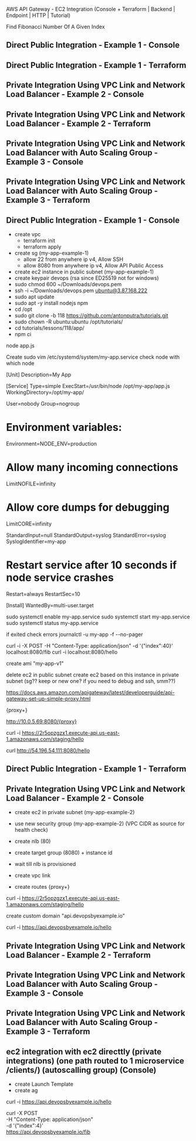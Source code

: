 AWS API Gateway - EC2 Integration (Console + Terraform | Backend | Endpoint | HTTP | Tutorial)

Find Fibonacci Number Of A Given Index

## Direct Public Integration - Example 1 - Console
## Direct Public Integration - Example 1 - Terraform
## Private Integration Using VPC Link and Network Load Balancer - Example 2 - Console
## Private Integration Using VPC Link and Network Load Balancer - Example 2 - Terraform
## Private Integration Using VPC Link and Network Load Balancer with Auto Scaling Group - Example 3 - Console
## Private Integration Using VPC Link and Network Load Balancer with Auto Scaling Group - Example 3 - Terraform



## Direct Public Integration - Example 1 - Console

- create vpc
  - terraform init
  - terraform apply
- create sg (my-app-example-1)
  - allow 22 from anywhere ip v4, Allow SSH
  - allow 8080 from anywhere ip v4, Allow API Public Access
- create ec2 instance in public subnet (my-app-example-1)
- create keypair devops (rsa since ED25519 not for windows)
- sudo chmod 600 ~/Downloads/devops.pem
- ssh -i ~/Downloads/devops.pem ubuntu@3.87.168.222
- sudo apt update
- sudo apt -y install nodejs npm
- cd /opt
- sudo git clone -b 118 https://github.com/antonputra/tutorials.git
- sudo chown -R ubuntu:ubuntu /opt/tutorials/
- cd tutorials/lessons/118/app/
- npm ci

node app.js


Create 
sudo vim /etc/systemd/system/my-app.service
check node with which node

[Unit]
Description=My App

[Service]
Type=simple
ExecStart=/usr/bin/node /opt/my-app/app.js
WorkingDirectory=/opt/my-app/

User=nobody
Group=nogroup

# Environment variables:
Environment=NODE_ENV=production

# Allow many incoming connections
LimitNOFILE=infinity

# Allow core dumps for debugging
LimitCORE=infinity

StandardInput=null
StandardOutput=syslog
StandardError=syslog
SyslogIdentifier=my-app

# Restart service after 10 seconds if node service crashes
Restart=always
RestartSec=10


[Install]
WantedBy=multi-user.target

sudo systemctl enable my-app.service
sudo systemctl start my-app.service
sudo systemctl status my-app.service

if exited check errors
journalctl -u my-app -f --no-pager


curl -i -X POST -H "Content-Type: application/json" -d '{"index":40}' localhost:8080/fib
curl -i localhost:8080/hello

create ami "my-app-v1"

delete ec2 in public subnet
create ec2 based on this instance in private subnet (sg?? keep or new one? if you need to debug and ssh, smm??)


https://docs.aws.amazon.com/apigateway/latest/developerguide/api-gateway-set-up-simple-proxy.html

{proxy+}

http://10.0.5.69:8080/{proxy}

curl -i https://2r5opzgzx1.execute-api.us-east-1.amazonaws.com/staging/hello


curl http://54.196.54.111:8080/hello

## Direct Public Integration - Example 1 - Terraform

## Private Integration Using VPC Link and Network Load Balancer - Example 2 - Console

- create ec2 in private subnet (my-app-example-2)
- use new security group (my-app-example-2) (VPC CIDR as source for health check)
- create nlb (80)
- create target group (8080) + instance id
- wait till nlb is provisioned

- create vpc link
- create routes
{proxy+}

curl -i https://2r5opzgzx1.execute-api.us-east-1.amazonaws.com/staging/hello



create custom domain "api.devopsbyexample.io"

curl -i https://api.devopsbyexample.io/hello

## Private Integration Using VPC Link and Network Load Balancer - Example 2 - Terraform

## Private Integration Using VPC Link and Network Load Balancer with Auto Scaling Group - Example 3 - Console

## Private Integration Using VPC Link and Network Load Balancer with Auto Scaling Group - Example 3 - Terraform



## ec2 integration with ec2 directtly (private integrations) (one path routed to 1 microservice /clients/<id>) (autoscalling group) (Console)

- create Launch Template
- create ag

curl -i https://api.devopsbyexample.io/hello

curl -X POST \
-H "Content-Type: application/json" \
-d '{"index":4}' \
https://api.devopsbyexample.io/fib
